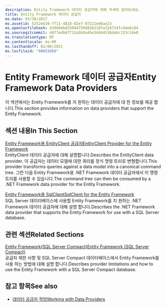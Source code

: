 ```yaml
---
description: Entity Framework 데이터 공급자에 대해 자세히 알아보세요.
title: Entity Framework 데이터 공급자
ms.date: 03/30/2017
ms.assetid: 5252e639-ff11-4818-82e7-07221ed6ae23
ms.openlocfilehash: 439b04bd25684759d82b2187a324734fc44e6c04
ms.sourcegitcommit: ddf7edb67715a5b9a45e3dd44536dabc153c1de0
ms.translationtype: MT
ms.contentlocale: ko-KR
ms.lasthandoff: 02/06/2021
ms.locfileid: "99651056"
---
```

# <a name="entity-framework-data-providers"></a><span data-ttu-id="3ae3d-103">Entity Framework 데이터 공급자</span><span class="sxs-lookup"><span data-stu-id="3ae3d-103">Entity Framework Data Providers</span></span>

<span data-ttu-id="3ae3d-104">이 섹션에서는 Entity Framework를 지 원하는 데이터 공급자에 대 한 정보를 제공 합니다.</span><span class="sxs-lookup"><span data-stu-id="3ae3d-104">This section provides information on data providers that support the Entity Framework.</span></span>  
  
## <a name="in-this-section"></a><span data-ttu-id="3ae3d-105">섹션 내용</span><span class="sxs-lookup"><span data-stu-id="3ae3d-105">In This Section</span></span>  

 [<span data-ttu-id="3ae3d-106">Entity Framework용 EntityClient 공급자</span><span class="sxs-lookup"><span data-stu-id="3ae3d-106">EntityClient Provider for the Entity Framework</span></span>](entityclient-provider-for-the-entity-framework.md)  
 <span data-ttu-id="3ae3d-107">EntityClient 데이터 공급자에 대해 설명합니다.</span><span class="sxs-lookup"><span data-stu-id="3ae3d-107">Describes the EntityClient data provider.</span></span> <span data-ttu-id="3ae3d-108">이 공급자는 데이터 모델에 대한 쿼리를 정식 명령 트리로 변형합니다.</span><span class="sxs-lookup"><span data-stu-id="3ae3d-108">This provider transforms queries against a data model into a canonical command tree.</span></span> <span data-ttu-id="3ae3d-109">그런 다음 Entity Framework용 .NET Framework 데이터 공급자에서 이 명령 트리를 사용할 수 있습니다.</span><span class="sxs-lookup"><span data-stu-id="3ae3d-109">The command tree can then be consumed by a .NET Framework data provider for the Entity Framework.</span></span>  
  
 [<span data-ttu-id="3ae3d-110">Entity Framework용 SqlClient</span><span class="sxs-lookup"><span data-stu-id="3ae3d-110">SqlClient for the Entity Framework</span></span>](sqlclient-for-the-entity-framework.md)  
 <span data-ttu-id="3ae3d-111">SQL Server 데이터베이스에 사용할 Entity Framework를 지 원하는 .NET Framework 데이터 공급자에 대해 설명 합니다.</span><span class="sxs-lookup"><span data-stu-id="3ae3d-111">Describes the .NET Framework data provider that supports the Entity Framework for use with a SQL Server database.</span></span>  
  
## <a name="related-sections"></a><span data-ttu-id="3ae3d-112">관련 섹션</span><span class="sxs-lookup"><span data-stu-id="3ae3d-112">Related Sections</span></span>  

 <span data-ttu-id="3ae3d-113">[Entity Framework(SQL Server Compact)](/previous-versions/sql/compact/sql-server-compact-4.0/cc835494(v=sql.110))</span><span class="sxs-lookup"><span data-stu-id="3ae3d-113">[Entity Framework (SQL Server Compact)](/previous-versions/sql/compact/sql-server-compact-4.0/cc835494(v=sql.110))</span></span>  
 <span data-ttu-id="3ae3d-114">공급자 제한 사항 및 SQL Server Compact 데이터베이스에서 Entity Framework를 사용 하는 방법에 대해 설명 합니다.</span><span class="sxs-lookup"><span data-stu-id="3ae3d-114">Describes provider limitations and how to use the Entity Framework with a SQL Server Compact database.</span></span>  

## <a name="see-also"></a><span data-ttu-id="3ae3d-115">참고 항목</span><span class="sxs-lookup"><span data-stu-id="3ae3d-115">See also</span></span>

- [<span data-ttu-id="3ae3d-116">데이터 공급자 작업</span><span class="sxs-lookup"><span data-stu-id="3ae3d-116">Working with Data Providers</span></span>](working-with-data-providers.md)
